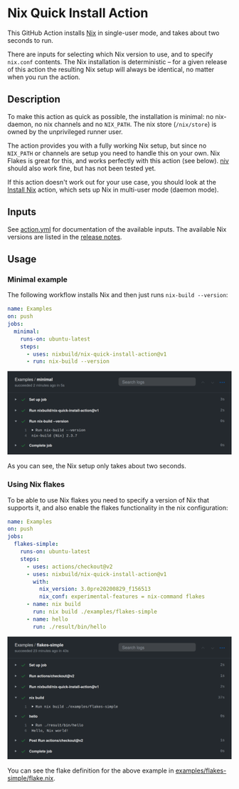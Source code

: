# Nix Quick Install Action

This GitHub Action installs [Nix](https://nixos.org/nix/) in single-user mode,
and takes about two seconds to run.

There are inputs for selecting which Nix version to use, and to specify
`nix.conf` contents. The Nix installation is deterministic &ndash; for a given
release of this action the resulting Nix setup will always be identical, no
matter when you run the action.

## Description

To make this action as quick as possible, the installation is minimal: no
nix-daemon, no nix channels and no `NIX_PATH`. The nix store (`/nix/store`) is
owned by the unprivileged runner user.

The action provides you with a fully working Nix setup, but since no `NIX_PATH`
or channels are setup you need to handle this on your own. Nix Flakes is great
for this, and works perfectly with this action (see below).
[niv](https://github.com/nmattia/niv) should also work fine, but has not been
tested yet.

If this action doesn't work out for your use case, you should look at the
[Install Nix](https://github.com/marketplace/actions/install-nix) action,
which sets up Nix in multi-user mode (daemon mode).

## Inputs

See [action.yml](action.yml) for documentation of the available inputs.
The available Nix versions are listed in the [release
notes](https://github.com/nixbuild/nix-quick-install-action/releases/latest).

## Usage

### Minimal example

The following workflow installs Nix and then just runs
`nix-build --version`:

```yaml
name: Examples
on: push
jobs:
  minimal:
    runs-on: ubuntu-latest
    steps:
      - uses: nixbuild/nix-quick-install-action@v1
      - run: nix-build --version
```

![action-minimal](examples/action-minimal.png)

As you can see, the Nix setup only takes about two seconds.

### Using Nix flakes

To be able to use Nix flakes you need to specify a version of Nix that supports
it, and also enable the flakes functionality in the nix configuration:

```yaml
name: Examples
on: push
jobs:
  flakes-simple:
    runs-on: ubuntu-latest
    steps:
      - uses: actions/checkout@v2
      - uses: nixbuild/nix-quick-install-action@v1
        with:
          nix_version: 3.0pre20200829_f156513
          nix_conf: experimental-features = nix-command flakes
      - name: nix build
        run: nix build ./examples/flakes-simple
      - name: hello
        run: ./result/bin/hello
```

![action-minimal](examples/action-flakes-simple.png)

You can see the flake definition for the above example in
[examples/flakes-simple/flake.nix](examples/flakes-simple/flake.nix).
